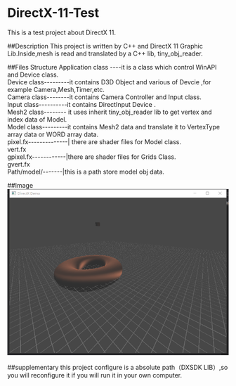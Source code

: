 # DirectX-11-Test
This is a test project about DirectX 11. 
   
##Description
This project is written by C++ and DirectX 11 Graphic Lib.Inside,mesh is read and translated by a C++ lib, tiny_obj_reader.
   
##Files Structure
Application class ----it is a class which control WinAPI and Device class.   
Device class---------it contains D3D Object and various of Devcie ,for example Camera,Mesh,Timer,etc.   
Camera class--------it contains Camera Controller and Input class.   
Input class----------it contains DirectInput Device .    
Mesh2 class-------- it uses inherit tiny_obj_reader lib to get vertex and index data of Model.    
Model class---------it contains Mesh2 data and translate it to VertexType array data or WORD array data.   
pixel.fx--------------| there are shader files for Model class.   
vert.fx    
gpixel.fx------------|there are shader files for Grids Class.   
gvert.fx   
Path/model/-------|this is a path store model obj data.    

##Image
![image](https://github.com/ArionTT/DirectX-11-Test/blob/master/AppImg/screenshot.png)

##supplementary
this project configure is a absolute path（DXSDK LIB）,so you will reconfigure it if you will run it in your own computer.
